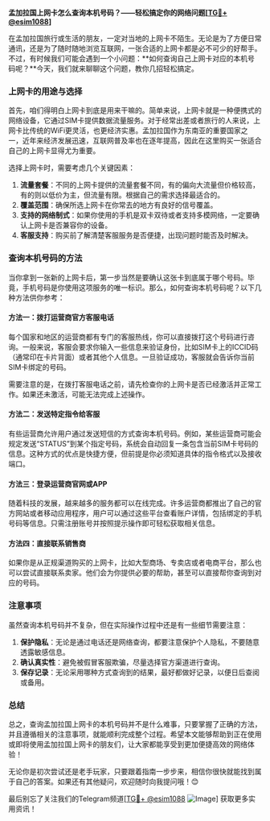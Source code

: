 **孟加拉国上网卡怎么查询本机号码？——轻松搞定你的网络问题[[TG💪+ @esim1088](https://t.me/s/esim1088)]**

在孟加拉国旅行或生活的朋友，一定对当地的上网卡不陌生。无论是为了方便日常通讯，还是为了随时随地浏览互联网，一张合适的上网卡都是必不可少的好帮手。不过，有时候我们可能会遇到一个小问题：**如何查询自己上网卡对应的本机号码呢？**今天，我们就来聊聊这个问题，教你几招轻松搞定。

### 上网卡的用途与选择

首先，咱们得明白上网卡到底是用来干嘛的。简单来说，上网卡就是一种便携式的网络设备，它通过SIM卡提供数据流量服务。对于经常出差或者旅行的人来说，上网卡比传统的WiFi更灵活，也更经济实惠。孟加拉国作为东南亚的重要国家之一，近年来经济发展迅速，互联网普及率也在逐年提高，因此在这里购买一张适合自己的上网卡显得尤为重要。

选择上网卡时，需要考虑几个关键因素：
1. **流量套餐**：不同的上网卡提供的流量套餐不同，有的偏向大流量但价格较高，有的则以低价为主，但流量有限。根据自己的需求选择最适合的。
2. **覆盖范围**：确保所选上网卡在你常去的地方有良好的信号覆盖。
3. **支持的网络制式**：如果你使用的手机是双卡双待或者支持多模网络，一定要确认上网卡是否兼容你的设备。
4. **客服支持**：购买前了解清楚客服服务是否便捷，出现问题时能否及时解决。

### 查询本机号码的方法

当你拿到一张新的上网卡后，第一步当然是要确认这张卡到底属于哪个号码。毕竟，手机号码是你使用这项服务的唯一标识。那么，如何查询本机号码呢？以下几种方法供你参考：

#### 方法一：拨打运营商官方客服电话
每个国家和地区的运营商都有专门的客服热线，你可以直接拨打这个号码进行咨询。一般来说，客服会要求你输入一些信息来验证身份，比如SIM卡上的ICCID码（通常印在卡片背面）或者其他个人信息。一旦验证成功，客服就会告诉你当前SIM卡绑定的号码。

需要注意的是，在拨打客服电话之前，请先检查你的上网卡是否已经激活并正常工作。如果还未激活，可能无法完成上述操作。

#### 方法二：发送特定指令给客服
有些运营商允许用户通过发送短信的方式查询本机号码。例如，某些运营商可能会规定发送“STATUS”到某个指定号码，系统会自动回复一条包含当前SIM卡号码的信息。这种方式的优点是快捷方便，但前提是你必须知道具体的指令格式以及接收端口。

#### 方法三：登录运营商官网或APP
随着科技的发展，越来越多的服务都可以在线完成。许多运营商都推出了自己的官方网站或者移动应用程序，用户可以通过这些平台查看账户详情，包括绑定的手机号码等信息。只需注册账号并按照提示操作即可轻松获取相关信息。

#### 方法四：直接联系销售商
如果你是从正规渠道购买的上网卡，比如大型商场、专卖店或者电商平台，那么也可以尝试直接联系卖家。他们会为你提供必要的帮助，甚至可以直接帮你查询到对应的号码。

### 注意事项

虽然查询本机号码并不复杂，但在实际操作过程中还是有一些细节需要注意：

1. **保护隐私**：无论是通过电话还是网络查询，都要注意保护个人隐私，不要随意透露敏感信息。
2. **确认真实性**：避免被假冒客服欺骗，尽量选择官方渠道进行查询。
3. **保存记录**：无论采用哪种方式查询到的结果，最好都做好记录，以便日后查阅或备用。

### 总结

总之，查询孟加拉国上网卡的本机号码并不是什么难事，只要掌握了正确的方法，并且遵循相关的注意事项，就能顺利完成整个过程。希望本文能够帮助到正在使用或即将使用孟加拉国上网卡的朋友们，让大家都能享受到更加便捷高效的网络体验！

无论你是初次尝试还是老手玩家，只要跟着指南一步步来，相信你很快就能找到属于自己的答案。如果还有其他疑问，欢迎随时向我提问哦！😊

最后别忘了关注我们的Telegram频道[[TG💪+ @esim1088](https://t.me/s/esim1088) ![Image](https://i.postimg.cc/4NQfJmqS/Snipaste-2025-05-13-00-14-12.png)] 获取更多实用资讯！